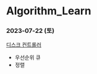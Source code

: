 # Algorithm_Learn
### 2023-07-22 (토)
[디스크 컨트롤러](https://school.programmers.co.kr/learn/courses/30/lessons/42627)
- 우선순위 큐
- 정렬
